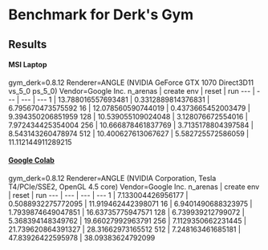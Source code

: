 # Benchmark for Derk's Gym

## Results

#### MSI Laptop
gym_derk=0.8.12 Renderer=ANGLE (NVIDIA GeForce GTX 1070 Direct3D11 vs_5_0 ps_5_0) Vendor=Google Inc.
n_arenas | create env | reset | run
--- | --- | --- | ---
1 | 13.788016557693481 | 0.3312889814376831 | 6.795670473575592
16 | 12.078560590744019 | 0.4373665452003479 | 9.394350206851959
128 | 10.539055109024048 | 3.128076672554016 | 7.972434425354004
256 | 10.666878461837769 | 3.7135178804397584 | 8.543143260478974
512 | 10.400627613067627 | 5.582725572586059 | 11.112144911289215

#### [Google Colab](https://colab.research.google.com/drive/1n5Bl1pdBpQphOCOGWC31uUbmjMubPUM1?usp=sharing)
gym_derk=0.8.12 Renderer=ANGLE (NVIDIA Corporation, Tesla T4/PCIe/SSE2, OpenGL 4.5 core) Vendor=Google Inc.
n_arenas | create env | reset | run
--- | --- | --- | ---
1 | 7.133004426956177 | 0.5088932275772095 | 11.919462442398071
16 | 6.9401490688323975 | 1.7939874649047851 | 16.63735775947571
128 | 6.739939212799072 | 5.368394148349762 | 19.66027992963791
256 | 7.1129350662231445 | 21.739620864391327 | 28.31662973165512
512 | 7.248163461685181 | 47.83926422595978 | 38.09383624792099
